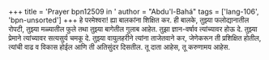 +++
title = 'Prayer bpn12509 in '
author = "Abdu'l-Bahá"
tags = ['lang-106', 'bpn-unsorted']
+++
हे परमेश्वरा! ह्या बालकांना शिक्षित कर. ही बालके, तुझ्या फलोद्यानातील रोपटी, तुझ्या मळ्यातील फुले तथा तुझ्या बागेतील गुलाब आहेत. तुझा ज्ञान-वर्षाव त्यांच्यावर होऊ दे. तुझ्या प्रेमाने त्यांच्यावर सत्यसुर्य चमकू दे. तुझ्या वायुलहरीने त्यांना ताजेतवाने कर, जेणेकरून ती प्रशिक्षित होतील, त्यांची वाढ व विकास होईल आणि ती अतिसुंदर दिसतील. तू दाता आहेस, तू करुणामय आहेस.

